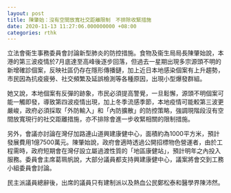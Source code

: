 ```yaml
---
layout: post
title: 陳肇始：沒有空間放寬社交距離限制　不排除收緊措施
date: 2020-11-13 11:27:06.000000000 +08:00
categories: rthk
---
```


立法會衞生事務委員會討論新型肺炎的防控措施。食物及衞生局局長陳肇始說，本港的第三波疫情於7月底達至高峰後逐步回落，但過去一星期出現多宗源頭不明的新增確診個案，反映社區仍存在隱形傳播鏈，加上近日本地感染個案有上升趨勢，市民因為抗疫疲勞、社交頻繁及延誤檢測等各種原因，出現小型爆發群組。

她又說，本地個案有反彈的跡象，市民必須提高警覺，一旦鬆懈，源頭不明個案可能一觸即發，導致第四波疫情出現，加上冬季流感季節，本地疫情可能較第三波更嚴峻，政府必須採取「外防輸入」和「內防擴散」的防控策略，強調現階段沒有空間放寬現行的社交距離措施，亦不排除會進一步收緊相關的限制措施。

另外，會議亦討論在灣仔加路連山道興建康健中心，面積約為1000平方米，預計發展費用1億7500萬元。陳肇始說，政府會適時透過公開招標物色營運者，由於工程需時，政府短期會在灣仔設立屬過渡性質的「地區康健站」，預計明年之內投入服務。委員會主席葛珮帆說，大部分議員都支持興建康健中心，議案將會交到工務小組委員會討論。

民主派議員總辭後，出席的議員只有建制派以及熱血公民鄭松泰和醫學界陳沛然。
